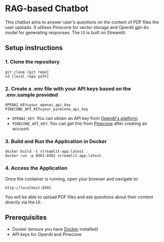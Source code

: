 # RAG-based Chatbot

This chatbot aims to answer user's questions on the content of PDF files the user uploads. It utilises Pinecone for vector storage and OpenAI gpt-4o model for generating responses. The UI is built on Streamlit.

## Setup instructions
### 1. Clone the repository
```
git clone [git repo]
cd [local repo path]
```
### 2. Create a .env file with your API keys based on the .env.sample provided
```
OPENAI_KEY=your_openai_api_key
PINECONE_API_KEY=your_pinecone_api_key
```
- `OPENAI_KEY`: You can obtain an API key from [OpenAI's platform](https://platform.openai.com/docs/).
- `PINECONE_API_KEY`: You can get this from [Pinecone](https://www.pinecone.io/) after creating an account.


### 3. Build and Run the Application in Docker
```
docker build -t streamlit-app:latest .
docker run -p 8501:8501 streamlit-app:latest
```
### 4. Access the Application
Once the container is running, open your browser and navigate to:
```
http://localhost:8501
```
You will be able to upload PDF files and ask questions about their content directly via the UI.

## Prerequisites
- Docker (ensure you have [Docker](https://docs.docker.com/engine/install/) installed)
- API keys for OpenAI and Pinecone
